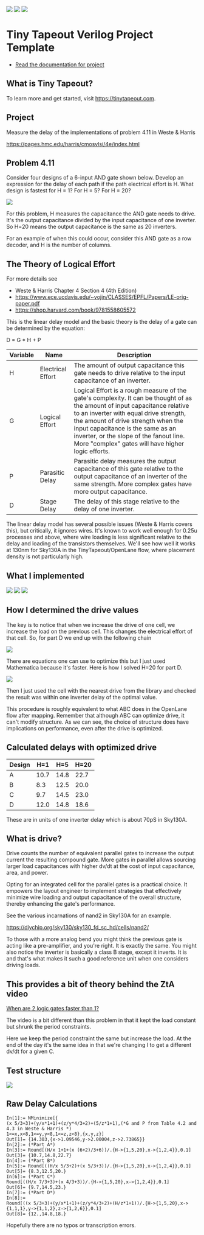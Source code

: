 ![](../../workflows/gds/badge.svg) ![](../../workflows/docs/badge.svg) ![](../../workflows/test/badge.svg)

# Tiny Tapeout Verilog Project Template

- [Read the documentation for project](docs/info.md)

## What is Tiny Tapeout?

To learn more and get started, visit https://tinytapeout.com.

## Project

Measure the delay of the implementations of problem 4.11 in Weste & Harris

https://pages.hmc.edu/harris/cmosvlsi/4e/index.html


## Problem 4.11

Consider four designs of a 6-input AND gate shown below. Develop an expression for the delay of each path if the path electrical effort is H.  What design is fastest for H = 1? For H = 5? For H = 20? 

![](./images/and-gate-designs.png)

For this problem, H measures the capacitance the AND gate
needs to drive.   It's the output capacitance divided by the input capacitance of one inverter. So H=20 means the output capacitance is the same as 20 inverters.

For an example of when this could occur, consider this AND gate as a row decoder, and H is the number of columns. 

## The Theory of Logical Effort

For more details see

* Weste & Harris Chapter 4 Section 4 (4th Edition)
* https://www.ece.ucdavis.edu/~vojin/CLASSES/EPFL/Papers/LE-orig-paper.pdf
* https://shop.harvard.com/book/9781558605572

This is the linear delay model and the basic theory is the delay of a gate can be determined by the equation:

D = G * H + P

| Variable | Name | Description |
| -------- | ------- | ------- |
| H | Electrical Effort | The amount of output capacitance this gate needs to drive relative to the input capacitance of an inverter. |
| G | Logical Effort | Logical Effort is a rough measure of the gate's complexity. It can be thought of as the amount of input capacitance relative to an inverter with equal drive strength, the amount of drive strength when the input capacitance is the same as an inverter, or the slope of the fanout line. More "complex" gates will have higher logic efforts. |
| P | Parasitic Delay | Parasitic delay measures the output capacitance of this gate relative to the output capacitance of an inverter of the same strength. More complex gates have more output capacitance. |
| D | Stage Delay | The delay of this stage relative to the delay of one inverter. |

The linear delay model has several possible issues (Weste & Harris covers this), but critically, it ignores wires. It's known to work well enough for 0.25u processes and above, where wire loading is less significant relative to the delay and loading of the transistors themselves. We'll see how well it works at 130nm for Sky130A in the TinyTapeout/OpenLane flow, where placement density is not particularly high. 


## What I implemented

![](./images/and-gate-designs-h1.png)
![](./images/and-gate-designs-h5.png)
![](./images/and-gate-designs-h20.png)

## How I determined the drive values

The key is to notice that when we increase the drive of one cell, we increase the load on the previous cell. This changes the electrical effort of that cell. So, for part D we end up with the following chain

![](./images/and-gate-designs-dx.png)

There are equations one can use to optimize this but I just used Mathematica because it's faster.   Here is how I solved H=20 for part D.

![](./images/SolveForDrive.png)

Then I just used the cell with the nearest drive from the library and checked the result was within one inverter delay of the optimal value.   

This procedure is roughly equivalent to what ABC does in the OpenLane flow after mapping. Remember that although ABC can optimize drive, it can't modify structure. As we can see, the choice of structure does have implications on performance, even after the drive is optimized. 

## Calculated delays with optimized drive

| Design | H=1 | H=5 | H=20 |
| -------- | ------- | ------- | ------- |
| A | 10.7 |  14.8 |  22.7 |
| B | 8.3 | 12.5 | 20.0 |
| C |  9.7 | 14.5 | 23.0 |
| D | 12.0 |  14.8 |  18.6 |

These are in units of one inverter delay which is about 70pS in Sky130A. 

## What is drive?

Drive counts the number of equivalent parallel gates to increase the output current the resulting compound gate. More gates in parallel allows sourcing larger load capacitances with higher dv/dt at the cost of input capacitance, area, and power. 

Opting for an integrated cell for the parallel gates is a practical choice. It empowers the layout engineer to implement strategies that effectively minimize wire loading and output capacitance of the overall structure, thereby enhancing the gate's performance. 

See the various incarnations of nand2 in Sky130A for an example. 

https://diychip.org/sky130/sky130_fd_sc_hd/cells/nand2/

To those with a more analog bend you might think the previous gate is acting like a pre-amplifier, and you're right.  It is exactly the same.  You might also notice the inverter is basically a class B stage, except it inverts.  It is and that's what makes it such a good reference unit when one considers driving loads. 

## This provides a bit of theory behind the ZtA video

[When are 2 logic gates faster than 1?](https://www.youtube.com/watch?v=ajwZVAVo3yk)

The video is a bit different than this problem in that it kept the load constant but shrunk the period constraints.  

Here we keep the period constraint the same but increase the load.  At the end of the day it's the same idea in that we're changing I to get a different dv/dt for a given C. 

## Test structure 

![](./images/Arch.png)

## Raw Delay Calculations
```
In[1]:= NMinimize[{
(x 5/3+3)+(y/x*1+1)+(z/y*4/3+2)+(5/z*1+1),(*G and P from Table 4.2 and 4.3 in Weste & Harris *)
1<=x,x<8,1<=y,y<8,1<=z,z<8},{x,y,z}]
Out[1]= {14.303,{x->1.09546,y->2.00004,z->2.73865}}
In[2]:= (*Part A*)
In[3]:= Round[(H/x 1+1+(x (6+2)/3+6))/.{H->{1,5,20},x->{1,2,4}},0.1]
Out[3]= {10.7,14.8,22.7}
In[4]:= (*Part B*)
In[5]:= Round[((H/x 5/3+2)+(x 5/3+3))/.{H->{1,5,20},x->{1,2,4}},0.1]
Out[5]= {8.3,12.5,20.}
In[6]:= (*Part C*)
Round[((H/x 7/3+3)+(x 4/3+3))/.{H->{1,5,20},x->{1,2,4}},0.1]
Out[6]= {9.7,14.5,23.}
In[7]:= (*Part D*)
In[8]:= 
Round[((x 5/3+3)+(y/x*1+1)+(z/y*4/3+2)+(H/z*1+1))/.{H->{1,5,20},x->{1,1,1},y->{1,1,2},z->{1,2,6}},0.1]
Out[8]= {12.,14.8,18.}
```
Hopefully there are no typos or transcription errors.